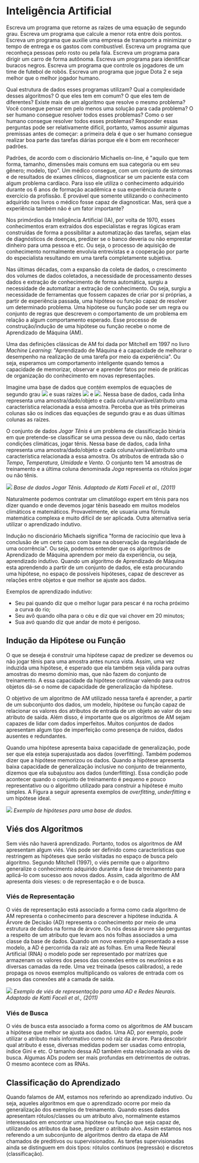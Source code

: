 # Inteligência Artificial
 
Escreva um programa que retorne as raízes de uma equação de segundo grau. Escreva um programa que calcule a menor rota entre dois pontos. Escreva um programa que auxilie uma empresa de transporte a minimizar o tempo de entrega e os gastos com combustível. Escreva um programa que reconheça pessoas pelo rosto ou pela fala. Escreva um programa para dirigir um carro de forma autônoma. Escreva um programa para idenitificar buracos negros. Escreva um programa que controle os jogadores de um time de futebol de robôs. Escreva um programa que jogue Dota 2 e seja melhor que o melhor jogador humano. 

Qual estrutura de dados esses programas utilizam? Qual a complexidade desses algoritmos? O que eles tem em comum? O que eles tem de diferentes? Existe mais de um algoritmo que resolve o mesmo problema? Você consegue pensar em pelo menos uma solução para cada problema? O ser humano consegue resolver todos esses problemas? Como o ser humano consegue resolver todos esses problemas? Responder essas perguntas pode ser relativamente difícil, portanto, vamos assumir algumas premissas antes de começar: a primeira dela é que o ser humano consegue realizar boa parte das tarefas diárias porque ele é bom em reconhecer padrões. 

Padrões, de acordo com o discionário Michaelis on-line, é "aquilo que tem forma, tamanho, dimensões mais comuns em sua categoria ou em seu gênero; modelo, tipo". Um médico consegue, com um conjunto de sintomas e de resultados de exames clínicos, diagnosticar se um paciente esta com algum problema cardíaco. Para isso ele utiliza o conhecimento adquirido durante os 6 anos de formação acadêmica e sua experiência durante o exercício da profissão. É provável que somente utilizando o conhecimento adquirido nos livros o médico fosse capaz de diagnosticar. Mas, será que a experiência também não é um fator importante? 

Nos primórdios da Inteligência Artificial (IA), por volta de 1970, esses conhecimentos eram extraídos dos especialistas e regras lógicas eram construídas de forma a possibilitar a automatização das tarefas, sejam elas de diagnósticos de doenças, predizer se o banco deveria ou não emprestar dinheiro para uma pessoa e etc. Ou seja, o processo de aquisição de conhecimento normalmente envolvia entrevistas e a cooperação por parte do especialista resultando em uma tarefa completamente subjetiva.

Nas últimas décadas, com a expansão da coleta de dados, o crescimento dos volumes de dados coletados, a necessidade de processamento desses dados e extração de conhecimento de forma automática, surgiu a necessidade de automatizar a extração de conhecimento. Ou seja, surgiu a necessidade de ferramentas que fossem capazes de criar por si próprias, a partir de experiência passada, uma hipótese ou função capaz de resolver um determinado problema. Uma hipótese ou função pode ser um regra ou conjunto de regras que descrevem o comportamento de um problema em relação a algum comportamento esperado. Esse processo de construção/indução de uma hipótese ou função recebe o nome de Aprendizado de Máquina (AM).

Uma das definições clássicas de AM foi dada por Mitchell em 1997 no livro *Machine Learning*: "Aprendizado de Máquina é a capacidade de melhorar o desempenho na realização de uma tarefa por meio da experiência". Ou seja, esperamos um comportamento inteligente quando temos a capacidade de memorizar, observar e aprender fatos por meio de práticas de organização do conhecimento em novas representações.

Imagine uma base de dados que contém exemplos de equações de segundo grau 
<img src="https://render.githubusercontent.com/render/math?math=ax^2 %2B by %2B+ c = 0"> e suas raízes 
<img src="https://render.githubusercontent.com/render/math?math=r_1"> e <img src="https://render.githubusercontent.com/render/math?math=r_2">. Nessa base de dados, cada linha representa uma amostra/dado/objeto e cada coluna/variável/atributo uma característica relacionada a essa amostra. Perceba que as três primeiras colunas são os índices das equações de segundo grau e as duas últimas colunas as raízes.

O conjunto de dados *Jogar Tênis* é um problema de classificação binária em que pretende-se classificar se uma pessoa deve ou não, dado certas condições climáticas, jogar tênis. Nessa base de dados, cada linha representa uma amostra/dado/objeto e cada coluna/variável/atributo uma característica relacionada a essa amostra. Os atributos de entrada são o *Tempo*, *Temperatura*, *Umidade* e *Vento*. O conjunto tem 14 amostras de treinamento e a última coluna denominada *Joga* representa os rótulos jogar ou não tênis.

![](jogatenis.png) *Base de dados Jogar Tênis. Adaptado de Katti Faceli et al., (2011)*

Naturalmente podemos contratar um climatólogo expert em tênis para nos dizer quando e onde devemos jogar tênis baseado em muitos modelos climáticos e matemáticos. Provavelmente, ele usuaria uma fórmula matemática complexa e muito difícil de ser aplicada. Outra alternativa seria utilizar o aprendizado indutivo.

Indução no discionário Michaels significa "forma de raciocínio que leva à conclusão de um certo caso com base na observação da regularidade de uma ocorrência". Ou seja, podemos entender que os algoritmos de Aprendizado de Máquina aprendem por meio da experiência, ou seja, aprendizado indutivo. Quando um algoritmo de Aprendizado de Máquina esta aprendendo a partir de um conjunto de dados, ele esta procurando uma hipótese, no espaço de possíveis hipóteses, capaz de descrever as relações entre objetos e que melhor se ajuste aos dados.

Exemplos de aprendizado indutivo:
* Seu pai quando diz que o melhor lugar para pescar é na rocha próximo a curva do rio; 
* Seu avô quando olha para o céu e diz que vai chover em 20 minutos;
* Sua avó quando diz que andar de moto é perigoso. 

## Indução da Hipótese ou Função

O que se deseja é construir uma hipótese capaz de predizer se devemos ou não jogar tênis para uma amostra antes nunca vista. Assim, uma vez induzida uma hipótese, é esperado que ela também seja válida para outras amostras do mesmo domínio mas, que não fazem do conjunto de treinamento. A essa capacidade da hipótese continuar valendo para outros objetos dá-se o nome de capacidade de generalização da hipótese. 

O objetivo de um algoritmo de AM utilizado nessa tarefa é aprender, a partir de um subconjunto dos dados, um modelo, hipótese ou função capaz de relacionar os valores dos atributos de entrada de um objeto ao valor do seu atributo de saída. Além disso, é importante que os algoritmos de AM sejam capazes de lidar com dados imperfeitos. Muitos conjuntos de dados apresentam algum tipo de imperfeição como presença de ruídos, dados ausentes e redundantes.

Quando uma hipótese apresenta baixa capacidade de generalização, pode ser que ela esteja superajustada aos dados (overfitting). Também podemos dizer que a hipótese memorizou os dados. Quando a hipótese apresenta baixa capacidade de generalização inclusive no conjunto de treianmento, dizemos que ela subajustou aos dados (underfitting). Essa condição pode acontecer quando o conjunto de treinamento é pequeno e pouco representativo ou o algoritmo utilizado para construir a hipótese é muito simples. A Figura a seguir apresenta exemplos de *overfitting*, *underfitting* e um hipótese ideal.

![](over_under.png) 
*Exemplo de hipóteses para uma base de dados.*

## Viés dos Algoritmos

Sem viés não haverá aprendizado. Portanto, todos os algoritmos de AM apresentam algum viés. Viés pode ser definido como características que restringem as hipóteses que serão visitadas no espaço de busca pelo algoritmo. Segundo Mitchell (1997), o viés permite que o algoritmo generalize o conhecimento adquirido durante a fase de treinamento para aplicá-lo com sucesso aos novos dados. Assim, cada algoritmo de AM apresenta dois vieses: o de representação e o de busca.

### Viés de Representação

O viés de representação está associado a forma como cada algoritmo de AM representa o conhecimento para descrever a hipótese induzida. A Árvore de Decisão (AD) representa o conhecimento por meio de uma estrutura de dados na forma de árvore. Os nós dessa árvore são perguntas a respeito de um atributo que levam aos nós folhas associados a uma classe da base de dados. Quando um novo exemplo é apresentado a esse modelo, a AD é percorrida da raíz até as folhas. Em uma Rede Neural Artificial (RNA) o modelo pode ser representado por matrizes que armazenam os valores dos pesos das conexões entre os neurônios e as diversas camadas da rede. Uma vez treinada (pesos calibrados), a rede propaga os novos exemplos multiplicando os valores de entrada com os pesos das conexões até a camada de saída.        

![](vies_representacao.png) 
*Exemplo de viés de representação para uma AD e Redes Neurais. Adaptado de Katti Faceli et al., (2011)*

### Viés de Busca

O viés de busca esta associado a forma como os algoritmos de AM buscam a hipótese que melhor se ajusta aos dados. Uma AD, por exemplo, pode utilizar o atributo mais informativo como nó raíz da árvore. Para descobrir qual atributo é esse, diversas medidas podem ser usadas como entropia, índice Gini e etc. O tamanho dessa AD também esta relacionada ao viés de busca. Algumas ADs podem ser mais profundas em detrimentos de outras. O mesmo acontece com as RNAs.    

## Classificação do Aprendizado

Quando falamos de AM, estamos nos referindo ao aprendizado indutivo. Ou seja, aqueles algoritmos em que o aprendizado ocorre por meio da generalização dos exemplos de treinamento. Quando esses dados apresentam rótulos/classes ou um atributo alvo, normalmente estamos interessados em encontrar uma hipótese ou função que seja capaz de, utilizando os atributos da base, predizer o atributo alvo. Assim estamos nos referendo a um subconjunto de algoritmos dentro da etapa de AM chamados de preditivos ou supervisionados. As tarefas supervisionadas ainda se distinguem em dois tipos: rótulos contínuos (regressão) e discretos (classificação).    
